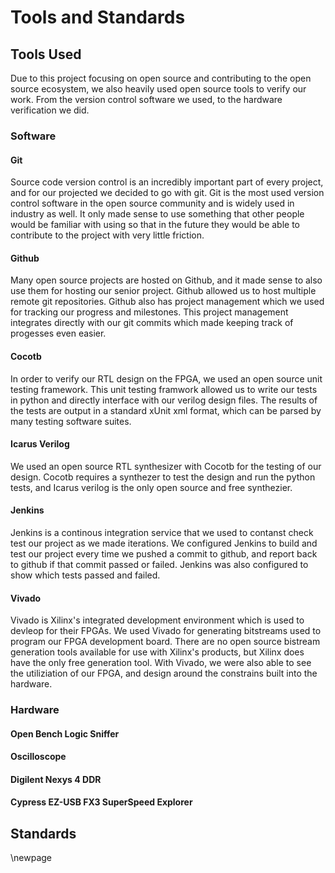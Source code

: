 # Tools and Standards #

## Tools Used ##

<!-- [This section specifies the selected hardware/software tools for use. Please specify why you selected these tools, and where and how these tools were used.] -->

Due to this project focusing on open source and contributing to the open source ecosystem, we also heavily used open source tools to verify our work. From the version control software we used, to the hardware verification we did.

### Software ###

#### Git ####

Source code version control is an incredibly important part of every project, and for our projected we decided to go with git. Git is the most used version control software in the open source community and is widely used in industry as well. It only made sense to use something that other people would be familiar with using so that in the future they would be able to contribute to the project with very little friction. 

#### Github ####

Many open source projects are hosted on Github, and it made sense to also use them for hosting our senior project. Github allowed us to host multiple remote git repositories. Github also has project management which we used for tracking our progress and milestones. This project management integrates directly with our git commits which made keeping track of progesses even easier. 

#### Cocotb ####

In order to verify our RTL design on the FPGA, we used an open source unit testing framework. This unit testing framwork allowed us to write our tests in python and directly interface with our verilog design files. The results of the tests are output in a standard xUnit xml format, which can be parsed by many testing software suites.

#### Icarus Verilog ####

We used an open source RTL synthesizer with Cocotb for the testing of our design. Cocotb requires a synthezer to test the design and run the python tests, and Icarus verilog is the only open source and free synthezier. 

#### Jenkins ####

Jenkins is a continous integration service that we used to contanst check test our project as we made iterations. We configured Jenkins to build and test our project every time we pushed a commit to github, and report back to github if that commit passed or failed. Jenkins was also configured to show which tests passed and failed.

#### Vivado ####

Vivado is Xilinx's integrated development environment which is used to devleop for their FPGAs. We used Vivado for generating bitstreams used to program our FPGA development board. There are no open source bistream generation tools available for use with Xilinx's products, but Xilinx does have the only free generation tool. With Vivado, we were also able to see the utiliziation of our FPGA, and design around the constrains built into the hardware.


### Hardware ###

#### Open Bench Logic Sniffer ####



#### Oscilloscope ####


#### Digilent Nexys 4 DDR ####


#### Cypress EZ-USB FX3 SuperSpeed Explorer ####

## Standards ##
<!-- [This section describes the standards you used in your project. These standards could be related to hardware/software system and its components, requirements, design, interface, testing, protocols, documentation, and so on.] -->

\newpage
